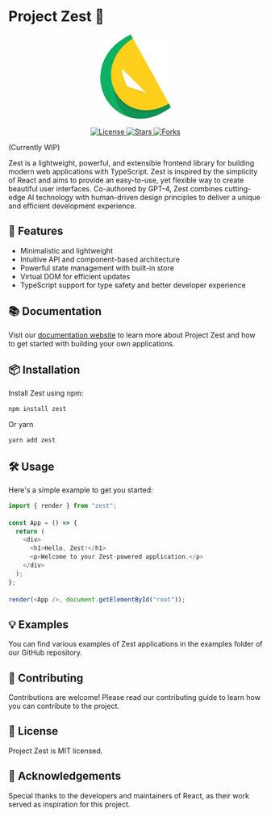 # Project Zest 🍋

<p align="center">
  <img src="/assets/logo-small.png" alt="Zest Logo" width="140">
</p>

<p align="center">
  <a href="https://github.com/yourusername/project-zest/blob/main/LICENSE">
    <img src="https://img.shields.io/github/license/yourusername/project-zest" alt="License">
  </a>
  <a href="https://github.com/yourusername/project-zest/stargazers">
    <img src="https://img.shields.io/github/stars/yourusername/project-zest" alt="Stars">
  </a>
  <a href="https://github.com/yourusername/project-zest/network/members">
    <img src="https://img.shields.io/github/forks/yourusername/project-zest" alt="Forks">
  </a>
</p>

(Currently WIP)

Zest is a lightweight, powerful, and extensible frontend library for building modern web applications with TypeScript. Zest is inspired by the simplicity of React and aims to provide an easy-to-use, yet flexible way to create beautiful user interfaces. Co-authored by GPT-4, Zest combines cutting-edge AI technology with human-driven design principles to deliver a unique and efficient development experience.

## 🚀 Features

- Minimalistic and lightweight
- Intuitive API and component-based architecture
- Powerful state management with built-in store
- Virtual DOM for efficient updates
- TypeScript support for type safety and better developer experience

## 📚 Documentation

Visit our [documentation website](https://your-documentation-url.com) to learn more about Project Zest and how to get started with building your own applications.

## 📦 Installation

Install Zest using npm:

```bash
npm install zest
```

Or yarn

```bash
yarn add zest
```

## 🛠️ Usage

Here's a simple example to get you started:

```typescript
import { render } from "zest";

const App = () => {
  return (
    <div>
      <h1>Hello, Zest!</h1>
      <p>Welcome to your Zest-powered application.</p>
    </div>
  );
};

render(<App />, document.getElementById("root"));
```

## 💡 Examples

You can find various examples of Zest applications in the examples folder of our GitHub repository.

## 🤝 Contributing

Contributions are welcome! Please read our contributing guide to learn how you can contribute to the project.

## 📃 License

Project Zest is MIT licensed.

## 🙌 Acknowledgements

Special thanks to the developers and maintainers of React, as their work served as inspiration for this project.

